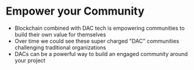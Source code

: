 Empower **your Community**
====

 * Blockchain combined with DAC tech is empowering communities to build their own value for themselves
 * Over time we could see these super charged "DAC" communities challenging traditional organizations
 * DACs can be a powerful way to build an engaged community around your project
